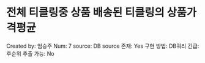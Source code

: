 # 전체 티클링중 상품 배송된 티클링의 상품가격평균

Created by: 엄승주
Num: 7
source: DB
source 존재: Yes
구현 방법: DB쿼리
긴급: 후순위
추출 가능: No